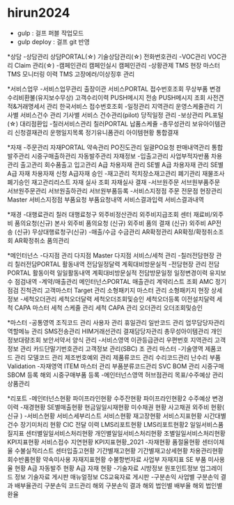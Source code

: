 # hirun2024

- gulp : 걸프 퍼블 작업모드
- gulp deploy : 걸프 git 반영

*상담
-상담관리
	상담PORTAL(☆)
	기술상담관리(☆)
	전화번호관리
-VOC관리
	VOC관리
	Claim 관리(☆)
-캠페인관리
	캠페인실시
	캠페인관리
-상황관제
	TMS 현장 마스터
	TMS 모니터링 이력
	TMS 고장에러/이상징후 관리

*서비스업무
-서비스업무관리
	출장이관
	서비스PORTAL
	접수번호조회
	무상부품 변경
	수리비환불(유지보수무상)
	고객수리이력
	PUSH메시지 전송
	PUSH메시지 조회
	사전견적&amp;거래명세서 관리
	한국서비스 접수번호조회
-일정관리
	지역관리
	운영스케줄관리
	기사별 서비스건수 관리
	기사별 서비스 건수관리(pilot)
	당직일정 관리
-보상관리
	PL포털(☆)
	대리점환입
-칠러서비스관리
	칠러PORTAL
	납품스케쥴
-총무성관리
	보유아이템관리
	신청결재관리
	운행일지목록
	정기유니폼관리
	아이템현황
	통합결재

*자재
-주문관리
	자재PORTAL
	약속관리
	PO진도관리
	일괄PO요청
	판매내역관리
	통합발주관리
	시중구매출하관리
	자동발주관리
	자재정보
-입출고관리
	사업부적자반품
	차용관리
	출고관리
	회수품출고
	입고관리
	A급 차용자재 관리
	SE별 A급 차용자재 관리
	SE별 A급 자재 차용자재 신청
	A급자재 승인
-재고관리
	적치장소재고관리
	폐기관리
	재물조사
	폐기승인
	재고관리리스트
	자재 실사 조회
	자재실사 결재
-서브원주문
	서브원부품주문
	서브원주문관리
	서브원출하관리
	서브원부품등록
-서비스지정점 주문
	전문점 현장관리 Master
	서비스지정점 부품요청
	부품요청내역
	서비스결과입력
	서비스결과내역

*재경
-대행료관리
	칠러 대행료청구
	외주비정산관리
	외주비지급조회
	센터 재료비/외주비 품의요청(신규)
	본사 외주비 품의요청 (신규)
	외주비 품의 결재 (신규)
	외주비 AP전송 (신규)
	무상대행료청구(신규)
-매출/수금
	수금관리
	AR확정관리
	AR확정/확정취소조회
	AR확정취소 품의관리
	
*메인터넌스
-다지점 관리
	다지점 Master
	다지점 서비스/세척 관리
-칠러전담현장 관리
	칠러전담PORTAL
	활동내역
	전담일정달력
	계획대비방문실적
-전담현장 관리
	전담 PORTAL
	활동이력
	일일활동내역
	계획대비방문실적
	전담방문일정
	일정변경이력
	유지보수 점검내역
-계약/매출관리
	메인터넌스PORTAL
	매출관리
	계약리스트 조회
	AMC 정기점검 진척관리
	고객마스터
	Target 관리
	소형패키지 마스터 관리
	소형패키지 현장 상세정보
-세척오더관리
	세척오더달력
	세척오더조회및승인
	세척오더등록
	이전설치달력
	세척 CAPA 마스터
	세척 스케줄 관리
	세척 CAPA 관리
	오더관리
	오더조회및승인</a>
	
*마스터
-공통영역
	조직코드 관리
	사용자 관리
	휴일관리
	일반코드 관리
	업무담당자관리
	역할메뉴 관리
	SMS전송관리
	HIM거래선관리
	결재담당자관리
	총무성아이템관리
	개인정보대량조회
	보안서약서 양식 관리
-서비스영역
	이관등급관리
	우편번호 지역관리
	고객정보 관리
	카드단말기번호관리
	고객정보 관리(SBC)
	조 관리 마스터
-기술영역
	제품코드 관리
	모델코드 관리
	제조번호예외 관리
	제품류코드 관리
	수리코드관리
	난수리 부품 Validation
-자재영역
	ITEM 마스터 관리
	부품분류코드관리
	SVC BOM 관리
	시중구매SBOM 등록
	해외 시중구매부품 등록
-메인터넌스영역
	허브점관리
	목표/수주예상 관리
	상품관리

*리포트
-메인터넌스현황
	파이프라인현황
	수주잔현황
	파이프라인현황2
	수주예상 변경이력
-재경현황
	SE별매출현황
	현금일일시재현황
	미수채권 현황
	사고채권
	외주비 현황( 신규 )
-서비스현황
	서비스세부리스트
	서비스현황
	재고장현황
	서비스지표현황
	시간대별 건수
	장기미처리 현황
	CIC 전달 이력
	LMS리포트현황
	LMS리포트현황2
	일일서비스품질지표
	센터별일일서비스처리현황
	개인별일일서비스처리현황
	조별일일서비스처리현황
	KPI지표현황
	서비스접수 지연현황
	KPI지표현황_2021
-자재현황
	품절율현황
	센터이체율
	수불실적리스트
	센터입출고현황
	기간별재고현황
	기간별재고상세현황
	차용관리현황
	회수반품현황
	약속미사용
	자재지표현황
	수불항번자료
	사업부 자재지표
	SE 부품 미사용율 현황
	A급 자동발주 현황
	A급 자재 현황
-기술자료
	시방정보
	원포인트정보
	업그레이드 정보
	기술자료 게시판
	매뉴얼정보
	CS교육자료 게시판
-구분손익
	사업별 구분손익 결과
	배부율관리
	구분손익 코드관리
	해외 구분손익 결과
	해외 법인별 배부율
	해외 법인별 환율

